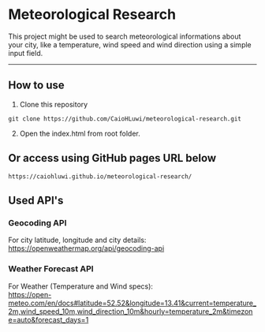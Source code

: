 # Meteorological Research
This project might be used to search meteorological informations about your city, like a temperature, wind speed and wind direction using a simple input field.

---

## How to use

1. Clone this repository
```
git clone https://github.com/CaioHLuwi/meteorological-research.git
```

2. Open the index.html from root folder.

## Or access using GitHub pages URL below
`https://caiohluwi.github.io/meteorological-research/`

## Used API's
### Geocoding API
For city latitude, longitude and city details: <br>
https://openweathermap.org/api/geocoding-api

### Weather Forecast API
For Weather (Temperature and Wind specs): <br>
https://open-meteo.com/en/docs#latitude=52.52&longitude=13.41&current=temperature_2m,wind_speed_10m,wind_direction_10m&hourly=temperature_2m&timezone=auto&forecast_days=1
